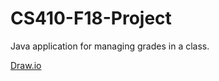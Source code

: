# CS410-F18-Project
Java application for managing grades in a class.

[Draw.io](https://www.draw.io/)
